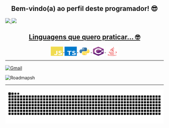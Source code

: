 <div align="center">

## Bem-vindo(a) ao perfil deste programador! 😎

</div>

 <div>
  
   <!--Status do Usuário-->
  
   <a href="https://github.com/sal0minh0">
  <img height="230em" src="https://github-readme-stats.vercel.app/api/top-langs/?username=sal0minh0&theme=chartreuse-dark&show_icons=true&hide_border=false&layout=compact"/>
  
   <img height="230em" src="https://github-readme-streak-stats.herokuapp.com/?user=sal0minh0&theme=chartreuse-dark&hide_border=false"/>
   
</div>

 <!-- Linguagens que usarei-->


<div align="center">

## Linguagens que quero praticar... 🤓

</div>

<div align="center" style="display: inline_block">
 
   <!-- Imagens das Linguagens -->
   
  <img align="center" alt="Js" height="30" width="40" src="https://raw.githubusercontent.com/devicons/devicon/master/icons/javascript/javascript-plain.svg">

  <img align="center" alt="Ts" height="30" width="40" src="https://raw.githubusercontent.com/devicons/devicon/refs/heads/master/icons/typescript/typescript-original.svg">
 
  <img align="center" alt="Python" height="30" width="40" src="https://raw.githubusercontent.com/devicons/devicon/refs/heads/master/icons/python/python-original.svg">
 
  <img align="center" alt="C#" height="30" width="40" src="https://raw.githubusercontent.com/devicons/devicon/master/icons/csharp/csharp-original.svg">
  
  <img align="center" alt="Java" height="30" width="40" src="https://raw.githubusercontent.com/devicons/devicon/master/icons/java/java-plain.svg">
  
</div>


<!-- <p align="center">   
 
 <img alingn="center" src="https://profile-counter.glitch.me/sal0minh0/count.svg"/>
 
 </p>
-->
---



 <p align="center">

 <!-- Imagens dos Shields -->
 
  
   <a href="mailto:salomaomoraes.cassiano@gmail.com"><img align="center" alt="Gmail" src="https://img.shields.io/badge/Gmail-EA4335?style=flat&logo=gmail&logoColor=white" target="_blank">
  </a>

   <a href="https://roadmap.sh/u/salominho"><img align="left" alt="Roadmapsh" src="https://img.shields.io/badge/Roadmap-000000?style=flat&logo=roadmap.sh&logoColor=white" target="_blank">
   
  </a>
 </p> 
 
 <br>
 
---

<div align="center">

 <picture>
  <source media="(prefers-color-scheme: dark)" srcset="https://raw.githubusercontent.com/sal0minh0/sal0minh0/output/github-contribution-grid-snake-dark.svg">
  <source media="(prefers-color-scheme: light)" srcset="https://raw.githubusercontent.com/sal0minh0/sal0minh0/output/github-contribution-grid-snake.svg">
  <img alt="github contribution grid snake animation" src="https://raw.githubusercontent.com/sal0minh0/sal0minh0/output/github-contribution-grid-snake.svg">
</picture>

</div>
 

